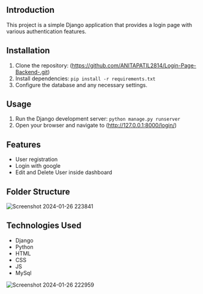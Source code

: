 ## Introduction
This project is a simple Django application that provides a login page with various authentication features.

## Installation
1. Clone the repository: (https://github.com/ANITAPATIL2814/Login-Page-Backend-.git)
2. Install dependencies: `pip install -r requirements.txt`
3. Configure the database and any necessary settings.

## Usage
1. Run the Django development server: `python manage.py runserver`
2. Open your browser and navigate to (http://127.0.0.1:8000/login/)
## Features
- User registration
- Login with google
- Edit and Delete User inside dashboard
  
## Folder Structure
![Screenshot 2024-01-26 223841](https://github.com/ANITAPATIL2814/Login-Page-Backend-/assets/142707200/453feb36-96cf-4265-aa5f-1fb4ff93029e)

## Technologies Used
- Django
- Python
- HTML
- CSS
- JS
- MySql
  
![Screenshot 2024-01-26 222959](https://github.com/ANITAPATIL2814/Login-Page-Backend-/assets/142707200/3e0176ab-b5b2-4970-8c51-4047e0620178)


